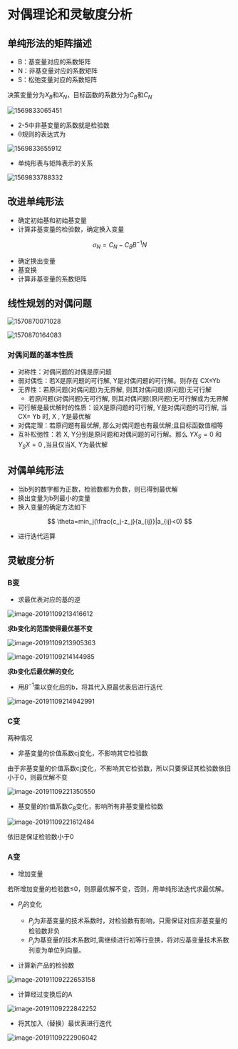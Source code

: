 # 对偶理论和灵敏度分析

## 单纯形法的矩阵描述

- B：基变量对应的系数矩阵
- N：非基变量对应的系数矩阵
- S：松弛变量对应的系数矩阵

决策变量分为$X_B$和$X_N$，目标函数的系数分为$C_B$和$C_N$

![1569833065451](ch3.assets/1569833065451.png)

- 2-5中非基变量的系数就是检验数
- θ规则的表达式为

![1569833655912](ch3.assets/1569833655912.png)

- 单纯形表与矩阵表示的关系

![1569833788332](ch3.assets/1569833788332.png)

## 改进单纯形法

- 确定初始基和初始基变量
- 计算非基变量的检验数，确定换入变量

$$
\sigma_N = C_N - C_BB^{-1}N
$$

- 确定换出变量
- 基变换
- 计算非基变量的系数矩阵

## 线性规划的对偶问题

![1570870071028](ch3.assets/1570870071028.png)

![1570870164083](ch3.assets/1570870164083.png)

### 对偶问题的基本性质

- 对称性：对偶问题的对偶是原问题
- 弱对偶性：若X是原问题的可行解, Y是对偶问题的可行解。则存在 CX≤Yb
- 无界性：若原问题(对偶问题)为无界解, 则其对偶问题(原问题)无可行解
  - 若原问题(对偶问题)无可行解, 则其对偶问题(原问题)无可行解或为无界解
- 可行解是最优解时的性质：设X是原问题的可行解, Y是对偶问题的可行解, 当CX= Yb 时, X , Y是最优解
- 对偶定理：若原问题有最优解, 那么对偶问题也有最优解;且目标函数值相等
- 互补松弛性：若 X, Y分别是原问题和对偶问题的可行解。那么 $YX_S = 0$ 和$Y_SX = 0$ ,当且仅当X, Y为最优解

## 对偶单纯形法

- 当b列的数字都为正数，检验数都为负数，则已得到最优解
- 换出变量为b列最小的变量
- 换入变量的确定方法如下

$$
\theta=min_j(\frac{c_j-z_j}{a_{ij}}|a_{ij}<0)
$$

- 进行迭代运算

## 灵敏度分析

### B变

- 求最优表对应的基的逆

![image-20191109213416612](ch3.assets/image-20191109213416612.png)

**求b变化的范围使得最优基不变**

![image-20191109213905363](ch3.assets/image-20191109213905363.png)

![image-20191109214144985](ch3.assets/image-20191109214144985.png)

**求b变化后最优解的变化**

- 用$B^{-1}$乘以变化后的b，将其代入原最优表后进行迭代

![image-20191109214942991](ch3.assets/image-20191109214942991.png)

### C变

两种情况

- 非基变量的价值系数cj变化，不影响其它检验数

由于非基变量的价值系数cj变化，不影响其它检验数，所以只要保证其检验数依旧小于0，则最优解不变

![image-20191109221350550](ch3.assets/image-20191109221350550.png)

- 基变量的价值系数$C_B$变化，影响所有非基变量检验数

![image-20191109221612484](ch3.assets/image-20191109221612484.png)

依旧是保证检验数小于0

### A变

- 增加变量

若所增加变量的检验数≤0，则原最优解不变，否则，用单纯形法迭代求最优解。 

- $P_j$的变化
  - $P_j$为非基变量的技术系数时，对检验数有影响，只需保证对应非基变量的检验数非负
  - $P_j$为基变量的技术系数时,需继续进行初等行变换，将对应基变量技术系数列变为单位列向量。



- 计算新产品的检验数

![image-20191109222653158](ch3.assets/image-20191109222653158.png)

- 计算经过变换后的A

![image-20191109222842252](ch3.assets/image-20191109222842252.png)

- 将其加入（替换）最优表进行迭代

![image-20191109222906042](ch3.assets/image-20191109222906042.png)